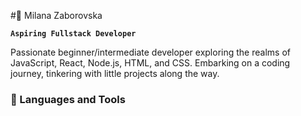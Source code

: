 #💚 Milana Zaborovska

**`Aspiring Fullstack Developer`**

Passionate beginner/intermediate developer exploring the realms of JavaScript, React, Node.js, HTML, and CSS. Embarking on a coding journey, tinkering with little projects along the way. 

### 🧰 Languages and Tools
